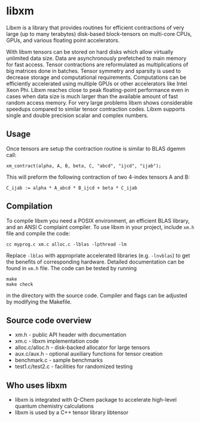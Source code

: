 libxm
=====

Libxm is a library that provides routines for efficient contractions of very
large (up to many terabytes) disk-based block-tensors on multi-core CPUs, GPUs,
and various floating point accelerators.

With libxm tensors can be stored on hard disks which allow virtually unlimited
data size. Data are asynchronously prefetched to main memory for fast access.
Tensor contractions are reformulated as multiplications of big matrices done in
batches. Tensor symmetry and sparsity is used to decrease storage and
computational requirements. Computations can be efficiently accelerated using
multiple GPUs or other accelerators like Intel Xeon Phi. Libxm reaches close to
peak floating-point performance even in cases when data size is much larger
than the available amount of fast random access memory. For very large problems
libxm shows considerable speedups compared to similar tensor contraction codes.
Libxm supports single and double precision scalar and complex numbers.

Usage
-----

Once tensors are setup the contraction routine is similar to BLAS dgemm call:

    xm_contract(alpha, A, B, beta, C, "abcd", "ijcd", "ijab");

This will preform the following contraction of two 4-index tensors A and B:

    C_ijab := alpha * A_abcd * B_ijcd + beta * C_ijab

Compilation
-----------

To compile libxm you need a POSIX environment, an efficient BLAS library, and
an ANSI C complaint compiler. To use libxm in your project, include `xm.h` file
and compile the code:

    cc myprog.c xm.c alloc.c -lblas -lpthread -lm

Replace `-lblas` with appropriate accelerated libraries (e.g. `-lnvblas`) to
get the benefits of corresponding hardware. Detailed documentation can be
found in `xm.h` file. The code can be tested by running

    make
    make check

in the directory with the source code. Compiler and flags can be adjusted by
modifying the Makefile.

Source code overview
--------------------

- xm.h - public API header with documentation
- xm.c - libxm implementation code
- alloc.c/alloc.h - disk-backed allocator for large tensors
- aux.c/aux.h - optional auxiliary functions for tensor creation
- benchmark.c - sample benchmarks
- test1.c/test2.c - facilities for randomized testing

Who uses libxm
--------------

- libxm is integrated with Q-Chem package to accelerate high-level quantum
  chemistry calculations
- libxm is used by a C++ tensor library libtensor
